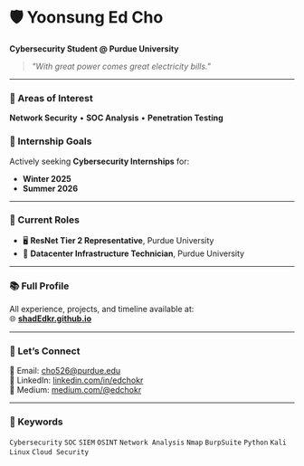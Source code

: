 # 🛡️ Yoonsung Ed Cho  
**Cybersecurity Student @ Purdue University**

> _"With great power comes great electricity bills."_

---

### 🔐 Areas of Interest  
**Network Security** • **SOC Analysis** • **Penetration Testing**

### 🎯 Internship Goals  
Actively seeking **Cybersecurity Internships** for:  
- **Winter 2025**  
- **Summer 2026**

---

### 💼 Current Roles  
- 🖥️ **ResNet Tier 2 Representative**, Purdue University  
- 🏢 **Datacenter Infrastructure Technician**, Purdue University  

---

### 📚 Full Profile  
All experience, projects, and timeline available at:  
🌐 [**shadEdkr.github.io**](https://shadEdkr.github.io)

---

### 🤝 Let’s Connect  
📧 Email: [cho526@purdue.edu](mailto:cho526@purdue.edu)  
🔗 LinkedIn: [linkedin.com/in/edchokr](https://linkedin.com/in/edchokr/)  
📝 Medium: [medium.com/@edchokr](https://medium.com/@edchokr)

---

### 🔎 Keywords  
`Cybersecurity` `SOC` `SIEM` `OSINT` `Network Analysis` `Nmap` `BurpSuite` `Python` `Kali Linux` `Cloud Security`
